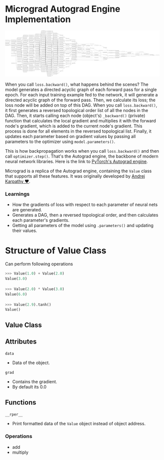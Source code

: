 # Micrograd Autograd Engine Implementation

<img src="./assets/MLP2.png" width="700">

When you call `loss.backward()`, what happens behind the scenes? The model generates a directed acyclic graph of each forward pass for a single epoch. For each input training example fed to the network, it will generate a directed acyclic graph of the forward pass. Then, we calculate its loss; the loss node will be added on top of this DAG. When you call `loss.backward()`, it first generates a reversed topological order list of all the nodes in the DAG. Then, it starts calling each node (object's) `_backward()` (private) function that calculates the local gradient and multiplies it with the forward node's gradient, which is added to the current node's gradient. This process is done for all elements in the reversed topological list. Finally, it updates each parameter based on gradient values by passing all parameters to the optimizer using `model.parameters()`.

This is how backpropagation works when you call `loss.backward()` and then call `optimizer.step()`. That's the Autograd engine, the backbone of modern neural network libraries. Here is the link to [PyTorch's Autograd engine](https://pytorch.org/tutorials/beginner/blitz/autograd_tutorial.html).

Micrograd is a replica of the Autograd engine, containing the `Value` class that supports all these features. It was originally developed by [Andrej Karpathy ♥](https://github.com/karpathy/micrograd).

### Learnings

- How the gradients of loss with respect to each parameter of neural nets are generated.
- Generates a DAG, then a reversed topological order, and then calculates each parameter's gradients.
- Getting all parameters of the model using `.parameters()` and updating their values.

# Structure of Value Class

Can perform following operations

```py
>>> Value(1.0) + Value(2.0)
Value(3.0)

>>> Value(2.0) * Value(3.0)
Value(6.0)

>>> Value(2.9).tanh()
Value()
```

## Value Class

## Attributes

`data`

- Data of the object.

`grad`

- Contains the gradient.
- By default its 0.0

## Functions

`__rper__`

- Print formatted data of the `Value` object instead of object address.

### Operations

- add
- multiply
